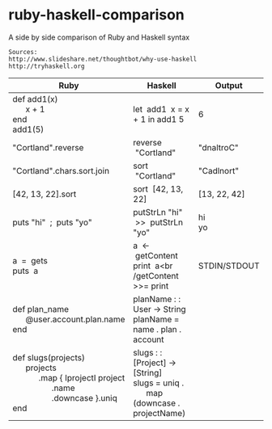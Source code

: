 # ruby-haskell-comparison
A side by side comparison of Ruby and Haskell syntax

    Sources:
    http://www.slideshare.net/thoughtbot/why-use-haskell
    http://tryhaskell.org

Ruby     | Haskell | Output
-------- | --------| --------
def add1(x)<br />&nbsp;&nbsp;&nbsp;&nbsp;&nbsp;&nbsp;x + 1<br />end<br />add1(5) | let &nbsp;add1 &nbsp;x = x + 1 in add1 5 | 6
"Cortland".reverse	| reverse &nbsp;"Cortland" | "dnaltroC"
"Cortland".chars.sort.join		| sort &nbsp;"Cortland" | "Cadlnort"
[42, 13, 22].sort     | sort &nbsp;[42, 13, 22] | [13, 22, 42]
puts "hi" &nbsp;; &nbsp;puts "yo" | putStrLn "hi" &nbsp;>> &nbsp;putStrLn "yo" | hi<br />yo
 a &nbsp;= &nbsp;gets<br />puts &nbsp;a|a &nbsp;<- &nbsp;getContent<br />print &nbsp;a<br /getContent >>= print|STDIN/STDOUT
 def plan_name<br />&nbsp;&nbsp;&nbsp;&nbsp;&nbsp;&nbsp;@user.account.plan.name<br />end|planName : : User -> String<br />planName = name . plan . account |
def slugs(projects)<br />&nbsp;&nbsp;&nbsp;&nbsp;&nbsp;&nbsp;projects<br />&nbsp;&nbsp;&nbsp;&nbsp;&nbsp;&nbsp;&nbsp;&nbsp;&nbsp;&nbsp;&nbsp;&nbsp;.map { IprojectI project<br />&nbsp;&nbsp;&nbsp;&nbsp;&nbsp;&nbsp;&nbsp;&nbsp;&nbsp;&nbsp;&nbsp;&nbsp;&nbsp;&nbsp;&nbsp;&nbsp;&nbsp;&nbsp;.name<br />&nbsp;&nbsp;&nbsp;&nbsp;&nbsp;&nbsp;&nbsp;&nbsp;&nbsp;&nbsp;&nbsp;&nbsp;&nbsp;&nbsp;&nbsp;&nbsp;&nbsp;&nbsp;.downcase }.uniq<br />end |slugs : : [Project] -> [String]<br />slugs = uniq .<br />&nbsp;&nbsp;&nbsp;&nbsp;&nbsp;&nbsp;map (downcase . projectName) |



